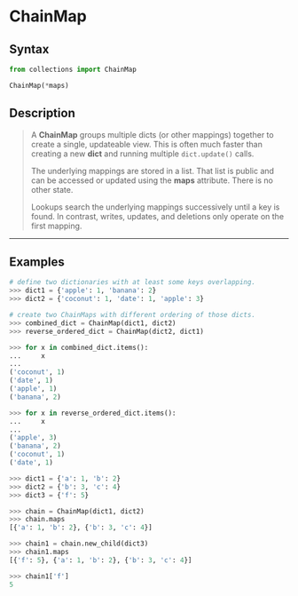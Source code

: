 # ChainMap

## Syntax

```python
from collections import ChainMap

ChainMap(*maps)
```

## Description

> A **ChainMap** groups multiple dicts (or other mappings) together to create a
> single, updateable view. This is often much faster than creating a new
> **dict** and running multiple `dict.update()` calls.
>
> The underlying mappings are stored in a list. That list is public and can
> be accessed or updated using the **maps** attribute. There is no other
> state.
>
> Lookups search the underlying mappings successively until a key is found.
> In contrast, writes, updates, and deletions only operate on the first
> mapping.

---

## Examples

```python
# define two dictionaries with at least some keys overlapping.
>>> dict1 = {'apple': 1, 'banana': 2}
>>> dict2 = {'coconut': 1, 'date': 1, 'apple': 3}

# create two ChainMaps with different ordering of those dicts.
>>> combined_dict = ChainMap(dict1, dict2)
>>> reverse_ordered_dict = ChainMap(dict2, dict1)

>>> for x in combined_dict.items():
...     x
... 
('coconut', 1)
('date', 1)
('apple', 1)
('banana', 2)

>>> for x in reverse_ordered_dict.items():
...     x
... 
('apple', 3)
('banana', 2)
('coconut', 1)
('date', 1)
```

```python
>>> dict1 = {'a': 1, 'b': 2}
>>> dict2 = {'b': 3, 'c': 4}
>>> dict3 = {'f': 5}

>>> chain = ChainMap(dict1, dict2)
>>> chain.maps
[{'a': 1, 'b': 2}, {'b': 3, 'c': 4}]

>>> chain1 = chain.new_child(dict3)
>>> chain1.maps
[{'f': 5}, {'a': 1, 'b': 2}, {'b': 3, 'c': 4}]

>>> chain1['f']
5
```
